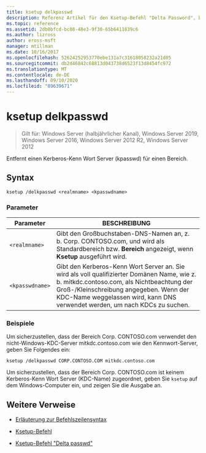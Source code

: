 ```yaml
---
title: ksetup delkpasswd
description: Referenz Artikel für den Ksetup-Befehl "Delta Password", bei dem ein Kerberos-Kenn Wort Server (kpasswd) für einen Bereich entfernt wird.
ms.topic: reference
ms.assetid: 2db0bfcd-bc08-48e3-9f30-65b6411839c6
ms.author: lizross
author: eross-msft
manager: mtillman
ms.date: 10/16/2017
ms.openlocfilehash: 52624252953770ebe131a7c31618058232a21d05
ms.sourcegitcommit: db2d46842c68813d043738d6523f13d8454fc972
ms.translationtype: MT
ms.contentlocale: de-DE
ms.lasthandoff: 09/10/2020
ms.locfileid: "89639671"
---
```

# <a name="ksetup-delkpasswd"></a>ksetup delkpasswd

> Gilt für: Windows Server (halbjährlicher Kanal), Windows Server 2019, Windows Server 2016, Windows Server 2012 R2, Windows Server 2012

Entfernt einen Kerberos-Kenn Wort Server (kpasswd) für einen Bereich.

## <a name="syntax"></a>Syntax

```
ksetup /delkpasswd <realmname> <kpasswdname>
```

### <a name="parameters"></a>Parameter

| Parameter | BESCHREIBUNG |
| --------- | ----------- |
| `<realmname>` |  Gibt den Großbuchstaben-DNS-Namen an, z. b. Corp. CONTOSO.com, und wird als Standardbereich bzw. **Bereich** angezeigt, wenn **Ksetup** ausgeführt wird. |
| `<kpasswdname>` | Gibt den Kerberos-Kenn Wort Server an. Sie wird als voll qualifizierter Domänen Name, wie z. b. mitkdc.contoso.com, als Nichtbeachtung der Groß-/Kleinschreibung angegeben. Wenn der KDC-Name weggelassen wird, kann DNS verwendet werden, um nach KDCs zu suchen. |

### <a name="examples"></a>Beispiele

Um sicherzustellen, dass der Bereich Corp. CONTOSO.com verwendet den nicht-Windows-KDC-Server mitkdc.contoso.com wie den Kennwort-Server, geben Sie Folgendes ein:

```
ksetup /delkpasswd CORP.CONTOSO.COM mitkdc.contoso.com
```

Um sicherzustellen, dass der Bereich Corp. CONTOSO.com ist keinem Kerberos-Kenn Wort Server (KDC-Name) zugeordnet, geben Sie `ksetup` auf dem Windows-Computer ein, und zeigen Sie die Ausgabe an.

## <a name="additional-references"></a>Weitere Verweise

- [Erläuterung zur Befehlszeilensyntax](command-line-syntax-key.md)

- [Ksetup-Befehl](ksetup.md)

- [Ksetup-Befehl "Delta passwd"](ksetup-delkpasswd.md)
